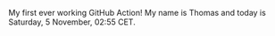 My first ever working GitHub Action!
My name is Thomas and today is Saturday, 5 November, 02:55 CET. 
